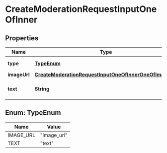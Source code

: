 

# CreateModerationRequestInputOneOfInner


## Properties

| Name | Type | Description | Notes |
|------------ | ------------- | ------------- | -------------|
|**type** | [**TypeEnum**](#TypeEnum) | Always &#x60;image_url&#x60;. |  |
|**imageUrl** | [**CreateModerationRequestInputOneOfInnerOneOfImageUrl**](CreateModerationRequestInputOneOfInnerOneOfImageUrl.md) |  |  |
|**text** | **String** | A string of text to classify. |  |



## Enum: TypeEnum

| Name | Value |
|---- | -----|
| IMAGE_URL | &quot;image_url&quot; |
| TEXT | &quot;text&quot; |



